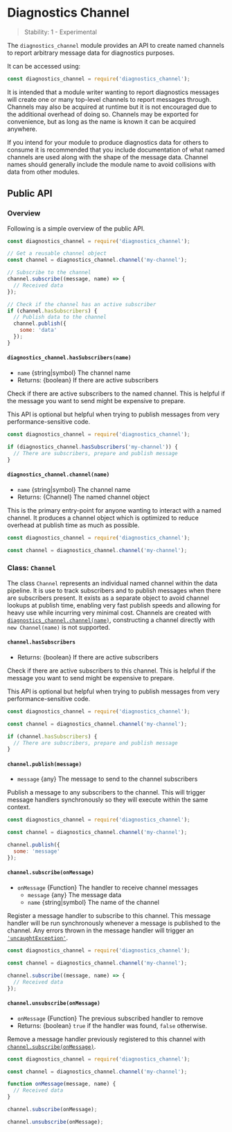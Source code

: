 # Diagnostics Channel

<!--introduced_in=v14.17.0-->

> Stability: 1 - Experimental

<!-- source_link=lib/diagnostics_channel.js -->

The `diagnostics_channel` module provides an API to create named channels
to report arbitrary message data for diagnostics purposes.

It can be accessed using:

```js
const diagnostics_channel = require('diagnostics_channel');
```

It is intended that a module writer wanting to report diagnostics messages
will create one or many top-level channels to report messages through.
Channels may also be acquired at runtime but it is not encouraged
due to the additional overhead of doing so. Channels may be exported for
convenience, but as long as the name is known it can be acquired anywhere.

If you intend for your module to produce diagnostics data for others to
consume it is recommended that you include documentation of what named
channels are used along with the shape of the message data. Channel names
should generally include the module name to avoid collisions with data from
other modules.

## Public API

### Overview

Following is a simple overview of the public API.

```js
const diagnostics_channel = require('diagnostics_channel');

// Get a reusable channel object
const channel = diagnostics_channel.channel('my-channel');

// Subscribe to the channel
channel.subscribe((message, name) => {
  // Received data
});

// Check if the channel has an active subscriber
if (channel.hasSubscribers) {
  // Publish data to the channel
  channel.publish({
    some: 'data'
  });
}
```

#### `diagnostics_channel.hasSubscribers(name)`

* `name` {string|symbol} The channel name
* Returns: {boolean} If there are active subscribers

Check if there are active subscribers to the named channel. This is helpful if
the message you want to send might be expensive to prepare.

This API is optional but helpful when trying to publish messages from very
performance-sensitive code.

```js
const diagnostics_channel = require('diagnostics_channel');

if (diagnostics_channel.hasSubscribers('my-channel')) {
  // There are subscribers, prepare and publish message
}
```

#### `diagnostics_channel.channel(name)`

* `name` {string|symbol} The channel name
* Returns: {Channel} The named channel object

This is the primary entry-point for anyone wanting to interact with a named
channel. It produces a channel object which is optimized to reduce overhead at
publish time as much as possible.

```js
const diagnostics_channel = require('diagnostics_channel');

const channel = diagnostics_channel.channel('my-channel');
```

### Class: `Channel`

The class `Channel` represents an individual named channel within the data
pipeline. It is use to track subscribers and to publish messages when there
are subscribers present. It exists as a separate object to avoid channel
lookups at publish time, enabling very fast publish speeds and allowing
for heavy use while incurring very minimal cost. Channels are created with
[`diagnostics_channel.channel(name)`][], constructing a channel directly
with `new Channel(name)` is not supported.

#### `channel.hasSubscribers`

* Returns: {boolean} If there are active subscribers

Check if there are active subscribers to this channel. This is helpful if
the message you want to send might be expensive to prepare.

This API is optional but helpful when trying to publish messages from very
performance-sensitive code.

```js
const diagnostics_channel = require('diagnostics_channel');

const channel = diagnostics_channel.channel('my-channel');

if (channel.hasSubscribers) {
  // There are subscribers, prepare and publish message
}
```

#### `channel.publish(message)`

* `message` {any} The message to send to the channel subscribers

Publish a message to any subscribers to the channel. This will trigger
message handlers synchronously so they will execute within the same context.

```js
const diagnostics_channel = require('diagnostics_channel');

const channel = diagnostics_channel.channel('my-channel');

channel.publish({
  some: 'message'
});
```

#### `channel.subscribe(onMessage)`

* `onMessage` {Function} The handler to receive channel messages
  * `message` {any} The message data
  * `name` {string|symbol} The name of the channel

Register a message handler to subscribe to this channel. This message handler
will be run synchronously whenever a message is published to the channel. Any
errors thrown in the message handler will trigger an [`'uncaughtException'`][].

```js
const diagnostics_channel = require('diagnostics_channel');

const channel = diagnostics_channel.channel('my-channel');

channel.subscribe((message, name) => {
  // Received data
});
```

#### `channel.unsubscribe(onMessage)`

<!-- YAML
added:
 - v14.17.0
changes:
  - version: v14.19.0
    pr-url: https://github.com/nodejs/node/pull/40433
    description: Added return value. Added to channels without subscribers.
-->

* `onMessage` {Function} The previous subscribed handler to remove
* Returns: {boolean} `true` if the handler was found, `false` otherwise.

Remove a message handler previously registered to this channel with
[`channel.subscribe(onMessage)`][].

```js
const diagnostics_channel = require('diagnostics_channel');

const channel = diagnostics_channel.channel('my-channel');

function onMessage(message, name) {
  // Received data
}

channel.subscribe(onMessage);

channel.unsubscribe(onMessage);
```

[`'uncaughtException'`]: process.md#process_event_uncaughtexception
[`channel.subscribe(onMessage)`]: #diagnostics_channel_channel_subscribe_onmessage
[`diagnostics_channel.channel(name)`]: #diagnostics_channel_diagnostics_channel_channel_name
